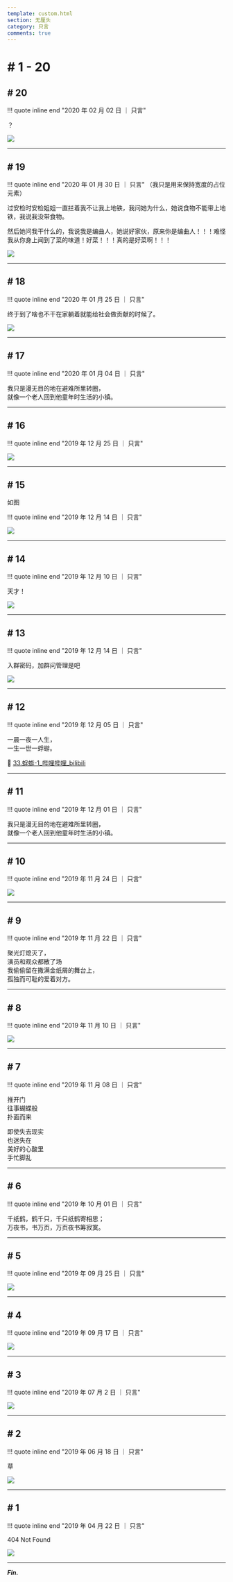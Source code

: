 ```yaml
---
template: custom.html
section: 无厘头
category: 只言
comments: true
---
```


# # 1 - 20

## # 20

!!! quote inline end "2020 年 02 月 02 日 ｜ 只言"

？

<div class="single-image"><img src="../assets/images/66a71675-94db-475c-9e21-0abbd7f91ff2.jpg"></div>

---

## # 19

!!! quote inline end "2020 年 01 月 30 日 ｜ 只言"
（我只是用来保持宽度的占位元素）

过安检时安检姐姐一直拦着我不让我上地铁，我问她为什么，她说食物不能带上地铁，我说我没带食物。

然后她问我干什么的，我说我是编曲人，她说好家伙，原来你是编曲人！！！难怪我从你身上闻到了菜的味道！好菜！！！真的是好菜啊！！！

<div class="single-image"><img src="../assets/images/eb8227a3-287e-4779-9118-108c412bddff.jpg"></div>

---

## # 18

!!! quote inline end "2020 年 01 月 25 日 ｜ 只言"

终于到了啥也不干在家躺着就能给社会做贡献的时候了。

<div class="single-image"><img src="../assets/images/df67338c-0984-4077-801b-792e4dd13e0c.jpg"></div>

---

## # 17

!!! quote inline end "2020 年 01 月 04 日 ｜ 只言"

我只是漫无目的地在避难所里转圈，  
就像一个老人回到他童年时生活的小镇。

---

## # 16

!!! quote inline end "2019 年 12 月 25 日 ｜ 只言"

<div class="single-image"><img src="../assets/images/cbe57a18-0ee3-4794-a7b7-74b28b97bd5f.jpg"></div>

---

## # 15

如图

!!! quote inline end "2019 年 12 月 14 日 ｜ 只言"

<div class="single-image"><img src="../assets/images/d8f4a5ee-1f0f-4ad2-9402-e1882c09a92a.jpg"></div>

---

## # 14

!!! quote inline end "2019 年 12 月 10 日 ｜ 只言"

天才！

<div class="single-image"><img src="../assets/images/55f339e0-18c7-462f-b9c0-313b7c1b4007.jpg"></div>

---

## # 13

!!! quote inline end "2019 年 12 月 14 日 ｜ 只言"

入群密码，加群问管理是吧

<div class="single-image"><img src="../assets/images/c0709935-31b1-4654-8ba9-83f330cfe32a.jpg"></div>

---

## # 12

!!! quote inline end "2019 年 12 月 05 日 ｜ 只言"

一晨一夜一人生，  
一生一世一蜉蝣。

🎦 [33.蜉蝣-1_哔哩哔哩_bilibili](https://www.bilibili.com/video/BV11s411i79q/?p=33)

---

## # 11

!!! quote inline end "2019 年 12 月 01 日 ｜ 只言"

我只是漫无目的地在避难所里转圈，  
就像一个老人回到他童年时生活的小镇。

---

## # 10

!!! quote inline end "2019 年 11 月 24 日 ｜ 只言"

<div class="single-image"><img src="../assets/images/afff258f-6d18-46e4-879d-f20cf43a4f17.jpg"></div>

---

## # 9

!!! quote inline end "2019 年 11 月 22 日 ｜ 只言"

聚光灯熄灭了，  
演员和观众都散了场  
我偷偷留在撒满金纸屑的舞台上，  
孤独而可耻的爱着对方。

---

## # 8

!!! quote inline end "2019 年 11 月 10 日 ｜ 只言"

<div class="single-image"><img src="../assets/images/95cf5fc6-ceb0-490d-bc91-38cfc6ce15ec.jpg"></div>

---

## # 7

!!! quote inline end "2019 年 11 月 08 日 ｜ 只言"

推开门  
往事蝴蝶般  
扑面而来

即使失去现实  
也迷失在  
美好的心酸里  
手忙脚乱

---

## # 6

!!! quote inline end "2019 年 10 月 01 日 ｜ 只言"

千纸鹤，鹤千只，千只纸鹤寄相思；  
万夜书，书万页，万页夜书筹寂寞。

---

## # 5

!!! quote inline end "2019 年 09 月 25 日 ｜ 只言"

<div class="single-image"><img src="../assets/images/4ead2614-fea8-4506-a0b4-44a5a54248b9.jpg"></div>

---

## # 4

!!! quote inline end "2019 年 09 月 17 日 ｜ 只言"

<div class="single-image"><img src="../assets/images/2e7313ff-3707-4d26-8d86-a348e741c6bb.jpg"></div>

---

## # 3

!!! quote inline end "2019 年 07 月 2 日 ｜ 只言"

<div class="single-image"><img src="../assets/images/7f4a16a7-6e18-4c42-a1b9-47c26c8cad86.jpg"></div>

---

## # 2

!!! quote inline end "2019 年 06 月 18 日 ｜ 只言"

草

<div class="single-image"><img src="../assets/images/3fdc1550-3a86-4233-af32-dce14b68390f.png"></div>

---

## # 1

!!! quote inline end "2019 年 04 月 22 日 ｜ 只言"

404 Not Found

<div class="single-image"><img src="../assets/images/6082f2dc-cf26-4232-99b3-e84a80bd2ba8.jpg"></div>

---

__*Fin.*__